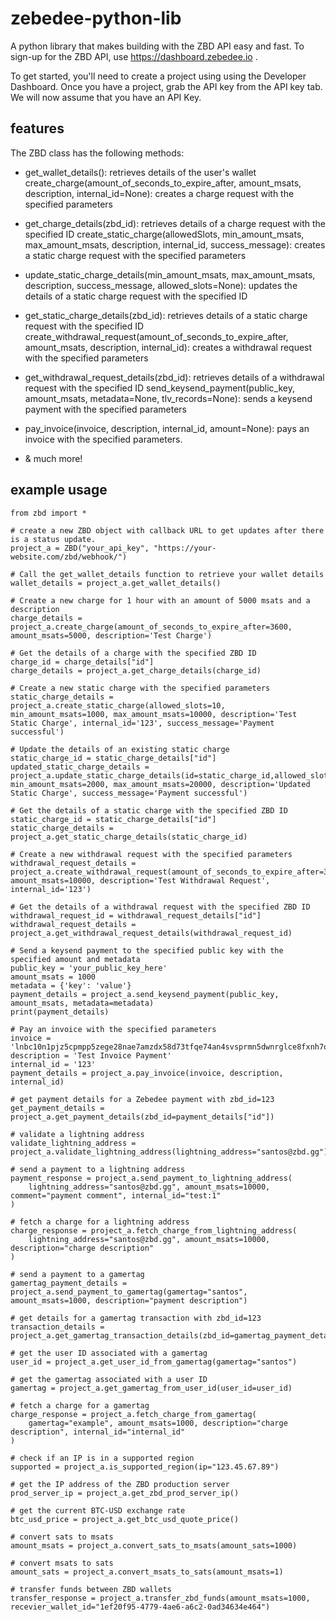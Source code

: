 # zebedee-python-lib
A python library that makes building with the ZBD API easy and fast. To sign-up for the ZBD API, use https://dashboard.zebedee.io .

To get started, you'll need to create a project using using the Developer Dashboard. Once you have a project, grab the API key from the API key tab. We will now assume that you have an API Key.

## features
The ZBD class has the following methods:

- get_wallet_details(): retrieves details of the user's wallet
create_charge(amount_of_seconds_to_expire_after, amount_msats, description, internal_id=None): creates a charge request with the specified parameters

- get_charge_details(zbd_id): retrieves details of a charge request with the specified ID
create_static_charge(allowedSlots, min_amount_msats, max_amount_msats, description, internal_id, success_message): creates a static charge request with the specified parameters

- update_static_charge_details(min_amount_msats, max_amount_msats, description, success_message, allowed_slots=None): updates the details of a static charge request with the specified ID

- get_static_charge_details(zbd_id): retrieves details of a static charge request with the specified ID
create_withdrawal_request(amount_of_seconds_to_expire_after, amount_msats, description, internal_id): creates a withdrawal request with the specified parameters

- get_withdrawal_request_details(zbd_id): retrieves details of a withdrawal request with the specified ID
send_keysend_payment(public_key, amount_msats, metadata=None, tlv_records=None): sends a keysend payment with the specified parameters

- pay_invoice(invoice, description, internal_id, amount=None): pays an invoice with the specified parameters.

- & much more!

## example usage
```
from zbd import *

# create a new ZBD object with callback URL to get updates after there is a status update.
project_a = ZBD("your_api_key", "https://your-website.com/zbd/webhook/")

# Call the get_wallet_details function to retrieve your wallet details
wallet_details = project_a.get_wallet_details()

# Create a new charge for 1 hour with an amount of 5000 msats and a description
charge_details = project_a.create_charge(amount_of_seconds_to_expire_after=3600, amount_msats=5000, description='Test Charge')

# Get the details of a charge with the specified ZBD ID
charge_id = charge_details["id"]
charge_details = project_a.get_charge_details(charge_id)

# Create a new static charge with the specified parameters
static_charge_details = project_a.create_static_charge(allowed_slots=10, min_amount_msats=1000, max_amount_msats=10000, description='Test Static Charge', internal_id='123', success_message='Payment successful')

# Update the details of an existing static charge
static_charge_id = static_charge_details["id"]
updated_static_charge_details = project_a.update_static_charge_details(id=static_charge_id,allowed_slots=None, min_amount_msats=2000, max_amount_msats=20000, description='Updated Static Charge', success_message='Payment successful')

# Get the details of a static charge with the specified ZBD ID
static_charge_id = static_charge_details["id"]
static_charge_details = project_a.get_static_charge_details(static_charge_id)

# Create a new withdrawal request with the specified parameters
withdrawal_request_details = project_a.create_withdrawal_request(amount_of_seconds_to_expire_after=3600, amount_msats=10000, description='Test Withdrawal Request', internal_id='123')

# Get the details of a withdrawal request with the specified ZBD ID
withdrawal_request_id = withdrawal_request_details["id"]
withdrawal_request_details = project_a.get_withdrawal_request_details(withdrawal_request_id)

# Send a keysend payment to the specified public key with the specified amount and metadata
public_key = 'your_public_key_here'
amount_msats = 1000
metadata = {'key': 'value'}
payment_details = project_a.send_keysend_payment(public_key, amount_msats, metadata=metadata)
print(payment_details)

# Pay an invoice with the specified parameters
invoice = 'lnbc10n1pjz5cpmpp5zege28nae7amzdx58d73tfqe74an4svsprmn5dwnrglce8fxnh7qdqhtfz5y32yg4zjqsmgv9exwegcqzpgxqzfvsp5z7p3su906fnpzch95rdtjmhk2kezf35d57xnhy2rvawnrhwnkm8s9qyyssqvh0xpqegwans8nwns7vcyktqucyzrh45mx2z3cmh7j2euv8srwarxjmkn5y9x4pnpcty5k0tce8y6lj9mjcqsnv8kevt8w5cjy3mg7gp6k2ntt'
description = 'Test Invoice Payment'
internal_id = '123'
payment_details = project_a.pay_invoice(invoice, description, internal_id)

# get payment details for a Zebedee payment with zbd_id=123
get_payment_details = project_a.get_payment_details(zbd_id=payment_details["id"])

# validate a lightning address
validate_lightning_address = project_a.validate_lightning_address(lightning_address="santos@zbd.gg")

# send a payment to a lightning address
payment_response = project_a.send_payment_to_lightning_address(
    lightning_address="santos@zbd.gg", amount_msats=10000, comment="payment comment", internal_id="test:1"
)

# fetch a charge for a lightning address
charge_response = project_a.fetch_charge_from_lightning_address(
    lightning_address="santos@zbd.gg", amount_msats=10000, description="charge description"
)

# send a payment to a gamertag
gamertag_payment_details = project_a.send_payment_to_gamertag(gamertag="santos", amount_msats=1000, description="payment description")

# get details for a gamertag transaction with zbd_id=123
transaction_details = project_a.get_gamertag_transaction_details(zbd_id=gamertag_payment_details["transactionId"])

# get the user ID associated with a gamertag
user_id = project_a.get_user_id_from_gamertag(gamertag="santos")

# get the gamertag associated with a user ID
gamertag = project_a.get_gamertag_from_user_id(user_id=user_id)

# fetch a charge for a gamertag
charge_response = project_a.fetch_charge_from_gamertag(
    gamertag="example", amount_msats=1000, description="charge description", internal_id="internal_id"
)

# check if an IP is in a supported region
supported = project_a.is_supported_region(ip="123.45.67.89")

# get the IP address of the ZBD production server
prod_server_ip = project_a.get_zbd_prod_server_ip()

# get the current BTC-USD exchange rate
btc_usd_price = project_a.get_btc_usd_quote_price()

# convert sats to msats
amount_msats = project_a.convert_sats_to_msats(amount_sats=1000)

# convert msats to sats
amount_sats = project_a.convert_msats_to_sats(amount_msats=1)

# transfer funds between ZBD wallets
transfer_response = project_a.transfer_zbd_funds(amount_msats=1000, recevier_wallet_id="1ef20f95-4779-4ae6-a6c2-0ad34634e464")
```